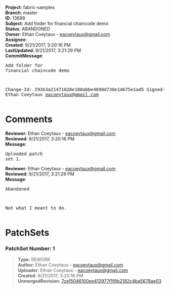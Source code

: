 <strong>Project</strong>: fabric-samples<br><strong>Branch</strong>: master<br><strong>ID</strong>: 13699<br><strong>Subject</strong>: Add folder for financial chaincode demo<br><strong>Status</strong>: ABANDONED<br><strong>Owner</strong>: Ethan Coeytaux - eacoeytaux@gmail.com<br><strong>Assignee</strong>:<br><strong>Created</strong>: 9/21/2017, 3:20:16 PM<br><strong>LastUpdated</strong>: 9/21/2017, 3:21:29 PM<br><strong>CommitMessage</strong>:<br><pre>Add folder for financial chaincode demo

Change-Id: I93b3a21471820e180abbe4698d738e1d675e1ad5
Signed-off-by: Ethan Coeytaux <eacoeytaux@gmail.com>
</pre><h1>Comments</h1><strong>Reviewer</strong>: Ethan Coeytaux - eacoeytaux@gmail.com<br><strong>Reviewed</strong>: 9/21/2017, 3:20:16 PM<br><strong>Message</strong>: <pre>Uploaded patch set 1.</pre><strong>Reviewer</strong>: Ethan Coeytaux - eacoeytaux@gmail.com<br><strong>Reviewed</strong>: 9/21/2017, 3:21:29 PM<br><strong>Message</strong>: <pre>Abandoned

Not what I meant to do.</pre><h1>PatchSets</h1><h3>PatchSet Number: 1</h3><blockquote><strong>Type</strong>: REWORK<br><strong>Author</strong>: Ethan Coeytaux - eacoeytaux@gmail.com<br><strong>Uploader</strong>: Ethan Coeytaux - eacoeytaux@gmail.com<br><strong>Created</strong>: 9/21/2017, 3:20:16 PM<br><strong>UnmergedRevision</strong>: [7ce15046100ee412977f1f9b2182c4ba5678ae03](https://github.com/hyperledger-gerrit-archive/fabric-samples/commit/7ce15046100ee412977f1f9b2182c4ba5678ae03)<br><br></blockquote>